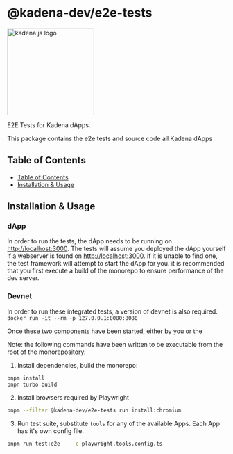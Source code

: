 <!-- genericHeader start -->

# @kadena-dev/e2e-tests

<picture>
  <source srcset="https://raw.githubusercontent.com/kadena-community/kadena.js/main/common/images/Kadena.JS_logo-white.png" media="(prefers-color-scheme: dark)"/>
  <img src="https://raw.githubusercontent.com/kadena-community/kadena.js/main/common/images/Kadena.JS_logo-black.png" width="200" alt="kadena.js logo" />
</picture>

<!-- genericHeader end -->

E2E Tests for Kadena dApps.

This package contains the e2e tests and source code all Kadena dApps

## Table of Contents

- [Table of Contents][1]
- [Installation & Usage][2]

## Installation & Usage

### dApp

In order to run the tests, the dApp needs to be running on
[http://localhost:3000][3]. The tests will assume you deployed the dApp yourself
if a webserver is found on [http://localhost:3000][3]. if it is unable to find
one, the test framework will attempt to start the dApp for you. it is
recommended that you first execute a build of the monorepo to ensure performance
of the dev server.

### Devnet

In order to run these integrated tests, a version of devnet is also required.
`docker run -it --rm -p 127.0.0.1:8080:8080`

Once these two components have been started, either by you or the

Note: the following commands have been written to be executable from the root of
the monorepository.

1. Install dependencies, build the monorepo:

```sh
pnpm install
pnpn turbo build
```

2. Install browsers required by Playwright

```sh
pnpm --filter @kadena-dev/e2e-tests run install:chromium
```

3. Run test suite, substitute `tools` for any of the available Apps. Each App
   has it's own config file.

```sh
pnpm run test:e2e -- -c playwright.tools.config.ts
```

[1]: #table-of-contents
[2]: #installation-#-usage
[3]: http://localhost:3000
[4]: ./playwright.config.ts
